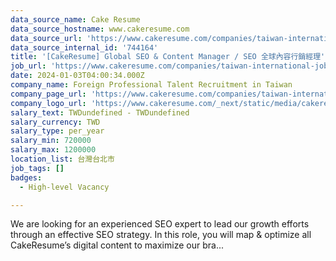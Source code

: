 ```yaml
---
data_source_name: Cake Resume
data_source_hostname: www.cakeresume.com
data_source_url: 'https://www.cakeresume.com/companies/taiwan-international-jobs/jobs'
data_source_internal_id: '744164'
title: '[CakeResume] Global SEO & Content Manager / SEO 全球內容行銷經理'
job_url: 'https://www.cakeresume.com/companies/taiwan-international-jobs/jobs/744164'
date: 2024-01-03T04:00:34.000Z
company_name: Foreign Professional Talent Recruitment in Taiwan
company_page_url: 'https://www.cakeresume.com/companies/taiwan-international-jobs'
company_logo_url: 'https://www.cakeresume.com/_next/static/media/cakeresume.e1c03867.svg'
salary_text: TWDundefined - TWDundefined
salary_currency: TWD
salary_type: per_year
salary_min: 720000
salary_max: 1200000
location_list: 台灣台北市
job_tags: []
badges:
  - High-level Vacancy

---
```


We are looking for an experienced SEO expert to lead our growth efforts through an effective SEO strategy. In this role, you will map & optimize all CakeResume’s digital content to maximize our bra...